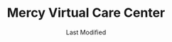 ---
layout: location-page
date: Last Modified
description: "Local COVID-19 testing is available at Mercy Virtual Care Center in Chesterfield, Missouri, USA."
permalink: "locations/missouri/chesterfield/mercy-virtual-care-center/"
tags:
  - locations
  - missouri
title: Mercy Virtual Care Center
state: Missouri
stateAbbr: MO
hood: "Chesterfield"
address: "15740 S Outer Forty Rd"
city: "Chesterfield"
zip: "63017"
mapUrl: "http://maps.apple.com/?q=Mercy+Virtual+Care+Center&address=15740+S+Outer+Forty+Rd,Chesterfield,Missouri,63017"
locationType: Drive-thru
phone: "314-251-0500"
website: "https://www.mercy.net/service/covid-19/"
onlineBooking: undefined
closed: undefined
closedUpdate: April 16th, 2020
notes: "By appointment only. Only for individuals with symptoms. Limited test kits available. Requires phone screen. Requires doctor's referral."
days: Hours unknown
ctaMessage: Learn more
ctaUrl: "https://www.mercy.net/service/covid-19/"
---